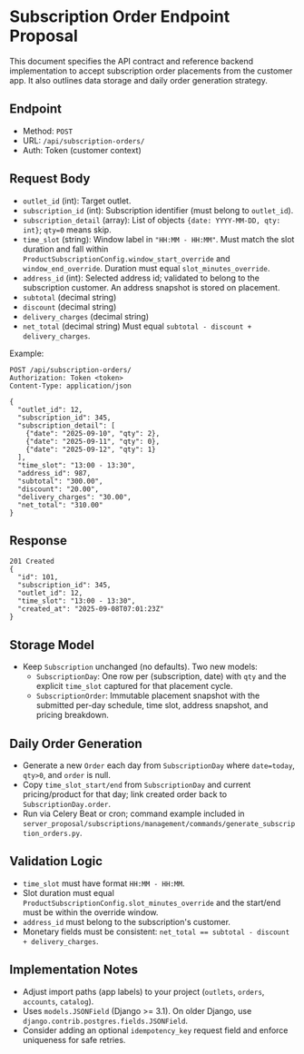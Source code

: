 # Subscription Order Endpoint Proposal

This document specifies the API contract and reference backend implementation to accept subscription order placements from the customer app. It also outlines data storage and daily order generation strategy.

## Endpoint
- Method: `POST`
- URL: `/api/subscription-orders/`
- Auth: Token (customer context)

## Request Body
- `outlet_id` (int): Target outlet.
- `subscription_id` (int): Subscription identifier (must belong to `outlet_id`).
- `subscription_detail` (array): List of objects `{date: YYYY-MM-DD, qty: int}`; `qty=0` means skip.
- `time_slot` (string): Window label in `"HH:MM - HH:MM"`. Must match the slot duration and fall within `ProductSubscriptionConfig.window_start_override` and `window_end_override`. Duration must equal `slot_minutes_override`.
- `address_id` (int): Selected address id; validated to belong to the subscription customer. An address snapshot is stored on placement.
- `subtotal` (decimal string)
- `discount` (decimal string)
- `delivery_charges` (decimal string)
- `net_total` (decimal string) Must equal `subtotal - discount + delivery_charges`.

Example:
```
POST /api/subscription-orders/
Authorization: Token <token>
Content-Type: application/json

{
  "outlet_id": 12,
  "subscription_id": 345,
  "subscription_detail": [
    {"date": "2025-09-10", "qty": 2},
    {"date": "2025-09-11", "qty": 0},
    {"date": "2025-09-12", "qty": 1}
  ],
  "time_slot": "13:00 - 13:30",
  "address_id": 987,
  "subtotal": "300.00",
  "discount": "20.00",
  "delivery_charges": "30.00",
  "net_total": "310.00"
}
```

## Response
```
201 Created
{
  "id": 101,
  "subscription_id": 345,
  "outlet_id": 12,
  "time_slot": "13:00 - 13:30",
  "created_at": "2025-09-08T07:01:23Z"
}
```

## Storage Model
- Keep `Subscription` unchanged (no defaults). Two new models:
  - `SubscriptionDay`: One row per (subscription, date) with `qty` and the explicit `time_slot` captured for that placement cycle.
  - `SubscriptionOrder`: Immutable placement snapshot with the submitted per-day schedule, time slot, address snapshot, and pricing breakdown.

## Daily Order Generation
- Generate a new `Order` each day from `SubscriptionDay` where `date=today`, `qty>0`, and `order` is null.
- Copy `time_slot_start/end` from `SubscriptionDay` and current pricing/product for that day; link created order back to `SubscriptionDay.order`.
- Run via Celery Beat or cron; command example included in `server_proposal/subscriptions/management/commands/generate_subscription_orders.py`.

## Validation Logic
- `time_slot` must have format `HH:MM - HH:MM`.
- Slot duration must equal `ProductSubscriptionConfig.slot_minutes_override` and the start/end must be within the override window.
- `address_id` must belong to the subscription's customer.
- Monetary fields must be consistent: `net_total == subtotal - discount + delivery_charges`.

## Implementation Notes
- Adjust import paths (app labels) to your project (`outlets`, `orders`, `accounts`, `catalog`).
- Uses `models.JSONField` (Django >= 3.1). On older Django, use `django.contrib.postgres.fields.JSONField`.
- Consider adding an optional `idempotency_key` request field and enforce uniqueness for safe retries.

